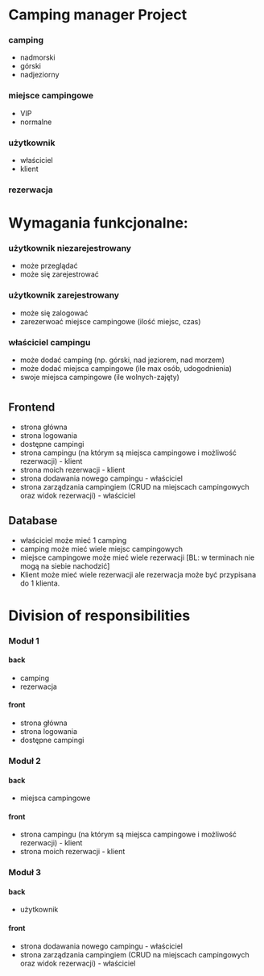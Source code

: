 # Camping manager Project

### camping
  - nadmorski
  - górski
  - nadjeziorny
### miejsce campingowe
  - VIP
  - normalne
### użytkownik
  - właściciel
  - klient
### rezerwacja

# Wymagania funkcjonalne:

### użytkownik niezarejestrowany 
  - może przeglądać 
  - może się zarejestrować
### użytkownik zarejestrowany
  - może się zalogować
  - zarezerwoać miejsce campingowe (ilość miejsc, czas)
### właściciel campingu
  - może dodać camping (np. górski, nad jeziorem, nad morzem)
  - może dodać miejsca campingowe (ile max osób, udogodnienia)
  - swoje miejsca campingowe (ile wolnych-zajęty)

# 
## Frontend

- strona główna
- strona logowania
- dostępne campingi
- strona campingu (na którym są miejsca campingowe i możliwość rezerwacji) - klient
- strona moich rezerwacji - klient
- strona dodawania nowego campingu - właściciel
- strona zarządzania campingiem (CRUD na miejscach campingowych oraz widok rezerwacji) - właściciel 

## Database

- właściciel może mieć 1 camping
- camping może mieć wiele miejsc campingowych
- miejsce campingowe może mieć wiele rezerwacji [BL: w terminach nie mogą na siebie nachodzić]
- Klient może mieć wiele rezerwacji ale rezerwacja może być przypisana do 1 klienta.


# Division of responsibilities

### Moduł 1

#### back
- camping
- rezerwacja
#### front
- strona główna
- strona logowania
- dostępne campingi
### Moduł 2

#### back
- miejsca campingowe
#### front
- strona campingu (na którym są miejsca campingowe i możliwość rezerwacji) - klient
- strona moich rezerwacji - klient
### Moduł 3

#### back
- użytkownik
#### front
- strona dodawania nowego campingu - właściciel
- strona zarządzania campingiem (CRUD na miejscach campingowych oraz widok rezerwacji) - właściciel